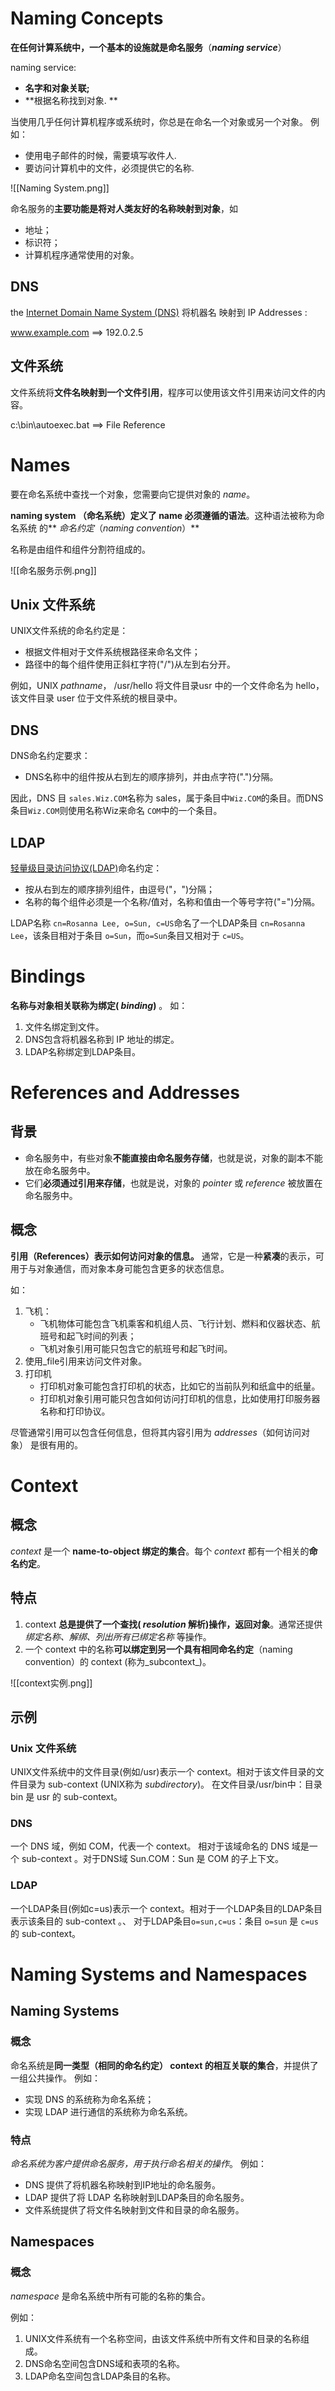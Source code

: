 # Naming Concepts
**在任何计算系统中，一个基本的设施就是命名服务**（**_naming service_**）

naming service:
- **名字和对象关联;**
- **根据名称找到对象. **

当使用几乎任何计算机程序或系统时，你总是在命名一个对象或另一个对象。
例如：
- 使用电子邮件的时候，需要填写收件人. 
- 要访问计算机中的文件，必须提供它的名称. 

![[Naming System.png]]

命名服务的**主要功能是将对人类友好的名称映射到对象**，如
- 地址；
- 标识符；
- 计算机程序通常使用的对象。

## DNS
the [Internet Domain Name System (DNS)](http://www.ietf.org/rfc/rfc1034.txt) 将机器名 映射到 IP Addresses :

www.example.com ==> 192.0.2.5

## 文件系统
文件系统将**文件名映射到一个文件引用**，程序可以使用该文件引用来访问文件的内容。

c:\bin\autoexec.bat ==> File Reference

# Names
要在命名系统中查找一个对象，您需要向它提供对象的 _name_。

**naming system （命名系统）定义了 name 必须遵循的语法**。这种语法被称为命名系统 的** _命名约定_（_naming convention_）**

名称是由组件和组件分割符组成的。

![[命名服务示例.png]]

## Unix 文件系统
UNIX文件系统的命名约定是：
- 根据文件相对于文件系统根路径来命名文件；
- 路径中的每个组件使用正斜杠字符("/")从左到右分开。

例如，UNIX _pathname_， /usr/hello 将文件目录usr 中的一个文件命名为 hello，该文件目录 user 位于文件系统的根目录中。

## DNS 
DNS命名约定要求：
- DNS名称中的组件按从右到左的顺序排列，并由点字符(".")分隔。


因此，DNS 目 `sales.Wiz.COM`名称为 sales，属于条目中`Wiz.COM`的条目。而DNS条目`Wiz.COM`则使用名称Wiz来命名 `COM`中的一个条目。

## LDAP
[轻量级目录访问协议(LDAP)](http://www.ietf.org/rfc/rfc2251.txt)命名约定：
- 按从右到左的顺序排列组件，由逗号("，")分隔；
- 名称的每个组件必须是一个名称/值对，名称和值由一个等号字符("=")分隔。

LDAP名称 `cn=Rosanna Lee, o=Sun, c=US`命名了一个LDAP条目 `cn=Rosanna Lee`，该条目相对于条目 `o=Sun`，而`o=Sun`条目又相对于 `c=US`。

# Bindings

**名称与对象相关联称为绑定( _binding_)** 。
如：
1. 文件名绑定到文件。
2. DNS包含将机器名称到 IP 地址的绑定。
3. LDAP名称绑定到LDAP条目。

# References and Addresses
## 背景
 - 命名服务中，有些对象**不能直接由命名服务存储**，也就是说，对象的副本不能放在命名服务中。
 - 它们**必须通过引用来存储**，也就是说，对象的 _pointer_ 或 _reference_ 被放置在命名服务中。

## 概念
**引用（References）表示如何访问对象的信息。**
通常，它是一种**紧凑**的表示，可用于与对象通信，而对象本身可能包含更多的状态信息。

如：
1. 飞机：
	- 飞机物体可能包含飞机乘客和机组人员、飞行计划、燃料和仪器状态、航班号和起飞时间的列表；
	- 飞机对象引用可能只包含它的航班号和起飞时间。
2. 使用_file引用来访问文件对象。
3. 打印机
	- 打印机对象可能包含打印机的状态，比如它的当前队列和纸盒中的纸量。
	- 打印机对象引用可能只包含如何访问打印机的信息，比如使用打印服务器名称和打印协议。

尽管通常引用可以包含任何信息，但将其内容引用为 _addresses_（如何访问对象） 是很有用的。

# Context
## 概念
_context_ 是一个 **name-to-object 绑定的集合**。每个 _context_ 都有一个相关的**命名约定**。

## 特点
1. context **总是提供了一个查找( _resolution_ 解析)操作，返回对象**。通常还提供 *绑定名称、解绑、列出所有已绑定名称* 等操作。
2. 一个 context 中的名称**可以绑定到另一个具有相同命名约定**（naming convention）的 context (称为_subcontext_)。

![[context实例.png]]


## 示例
### Unix 文件系统
UNIX文件系统中的文件目录(例如/usr)表示一个 context。相对于该文件目录的文件目录为 sub-context (UNIX称为 _subdirectory_)。
在文件目录/usr/bin中：目录 bin 是 usr 的 sub-context。

### DNS
一个 DNS 域，例如 COM，代表一个 context。
相对于该域命名的 DNS 域是一个 sub-context 。对于DNS域 Sun.COM：Sun 是 COM 的子上下文。

### LDAP
一个LDAP条目(例如c=us)表示一个 context。相对于一个LDAP条目的LDAP条目表示该条目的 sub-context 。、
对于LDAP条目`o=sun,c=us`：条目 `o=sun` 是 `c=us` 的 sub-context。

# Naming Systems and Namespaces

## Naming Systems
### 概念
命名系统是**同一类型（相同的命名约定） context 的相互关联的集合**，并提供了一组公共操作。
例如：
- 实现 DNS 的系统称为命名系统；
- 实现 LDAP 进行通信的系统称为命名系统。

### 特点
*命名系统为客户提供命名服务，用于执行命名相关的操作*。
例如：
- DNS 提供了将机器名称映射到IP地址的命名服务。
- LDAP 提供了将 LDAP 名称映射到LDAP条目的命名服务。
- 文件系统提供了将文件名映射到文件和目录的命名服务。

## Namespaces
### 概念
_namespace_ 是命名系统中所有可能的名称的集合。

例如：
1. UNIX文件系统有一个名称空间，由该文件系统中所有文件和目录的名称组成。
2. DNS命名空间包含DNS域和表项的名称。
3. LDAP命名空间包含LDAP条目的名称。